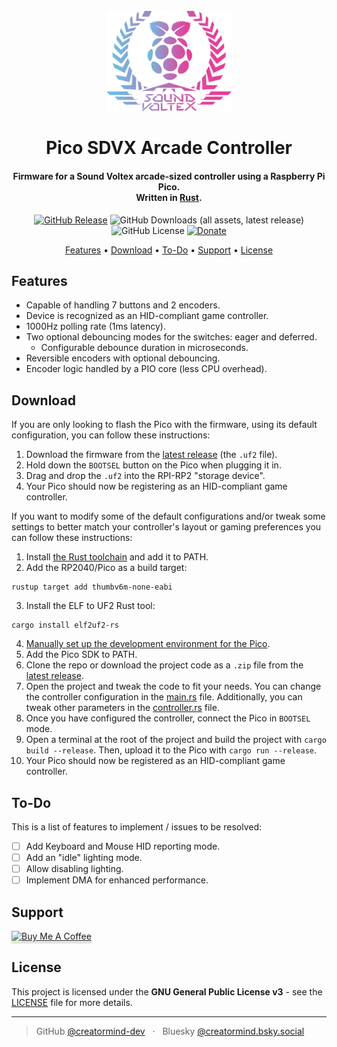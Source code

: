 <h1 align="center">
    <br />
    <div><img src="icon.svg" alt="Pico SDVX" width="200"  /></div>
    <br />
    Pico SDVX Arcade Controller
    <br />
</h1>

<h4 align="center">
    Firmware for a Sound Voltex arcade-sized controller using a Raspberry Pi Pico.
    <br />
    Written in <a href="https://www.rust-lang.org/" target="_blank">Rust</a>.
</h4>

<p align="center">
    <a href="https://github.com/creatormind-dev/pico-sdvx-ac/releases/latest"><img alt="GitHub Release" src="https://img.shields.io/github/v/release/creatormind-dev/pico-sdvx-ac?color=green"></a>
    <img alt="GitHub Downloads (all assets, latest release)" src="https://img.shields.io/github/downloads/creatormind-dev/pico-sdvx-ac/total?color=blue">
    <img alt="GitHub License" src="https://img.shields.io/github/license/creatormind-dev/pico-sdvx-ac">
    <a href="https://buymeacoffee.com/creatormind"><img alt="Donate" src="https://img.shields.io/badge/%24-donate-bb5794"></a>
</p>

<p align="center">
    <a href="#features">Features</a> •
    <a href="#download">Download</a> •
    <a href="#to-do">To-Do</a> •
    <a href="#support">Support</a> •
    <a href="#license">License</a>
</p>


## Features

- Capable of handling 7 buttons and 2 encoders.
- Device is recognized as an HID-compliant game controller.
- 1000Hz polling rate (1ms latency).
- Two optional debouncing modes for the switches: eager and deferred.
    - Configurable debounce duration in microseconds.
- Reversible encoders with optional debouncing.
- Encoder logic handled by a PIO core (less CPU overhead).

## Download

If you are only looking to flash the Pico with the firmware, using its default configuration,
you can follow these instructions:

1. Download the firmware from the [latest release](https://github.com/creatormind-dev/pico-sdvx-ac/releases/latest)
   (the `.uf2` file).
2. Hold down the `BOOTSEL` button on the Pico when plugging it in.
3. Drag and drop the `.uf2` into the RPI-RP2 "storage device".
4. Your Pico should now be registering as an HID-compliant game controller.

If you want to modify some of the default configurations and/or tweak some settings to better
match your controller's layout or gaming preferences you can follow these instructions:

1. Install [the Rust toolchain](https://www.rust-lang.org/tools/install) and add it to PATH.
2. Add the RP2040/Pico as a build target:
```
rustup target add thumbv6m-none-eabi
```
3. Install the ELF to UF2 Rust tool:
```
cargo install elf2uf2-rs
```
4. [Manually set up the development environment for the Pico](https://datasheets.raspberrypi.com/pico/getting-started-with-pico.pdf#manual-env).
5. Add the Pico SDK to PATH.
6. Clone the repo or download the project code as a `.zip` file from the [latest release](https://github.com/creatormind-dev/pico-sdvx-ac/releases/latest).
7. Open the project and tweak the code to fit your needs. You can change the controller
   configuration in the [main.rs](src/main.rs) file. Additionally, you can tweak other
   parameters in the [controller.rs](src/controller.rs) file.
8. Once you have configured the controller, connect the Pico in `BOOTSEL` mode.
9. Open a terminal at the root of the project and build the project with `cargo build --release`.
   Then, upload it to the Pico with `cargo run --release`.
10. Your Pico should now be registered as an HID-compliant game controller.

## To-Do

This is a list of features to implement / issues to be resolved:

- [ ] Add Keyboard and Mouse HID reporting mode.
- [ ] Add an "idle" lighting mode.
- [ ] Allow disabling lighting.
- [ ] Implement DMA for enhanced performance.

## Support

<a href="https://buymeacoffee.com/creatormind" target="_blank"><img src="https://www.buymeacoffee.com/assets/img/custom_images/purple_img.png" alt="Buy Me A Coffee" style="height: 41px !important;width: 174px !important;box-shadow: 0px 3px 2px 0px rgba(190, 190, 190, 0.5) !important;-webkit-box-shadow: 0px 3px 2px 0px rgba(190, 190, 190, 0.5) !important;" ></a>

## License

This project is licensed under the **GNU General Public License v3** - see the [LICENSE](LICENSE.md) file for more details.

---

> GitHub [@creatormind-dev](https://github.com/creatormind-dev) &nbsp; &middot; &nbsp;
> Bluesky [@creatormind.bsky.social](https://bsky.app/profile/creatormind.bsky.social)
